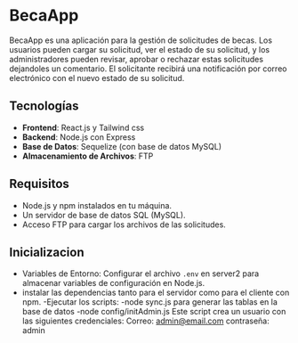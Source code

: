 # BecaApp

BecaApp es una aplicación para la gestión de solicitudes de becas. Los usuarios pueden cargar su solicitud, ver el estado de su solicitud, y los administradores pueden revisar, aprobar o rechazar estas solicitudes dejandoles un comentario. El solicitante recibirá una notificación por correo electrónico con el nuevo estado de su solicitud.

## Tecnologías

- **Frontend**: React.js y Tailwind css
- **Backend**: Node.js con Express
- **Base de Datos**: Sequelize (con base de datos MySQL)
- **Almacenamiento de Archivos**: FTP

## Requisitos

- Node.js y npm instalados en tu máquina.
- Un servidor de base de datos SQL (MySQL).
- Acceso FTP para cargar los archivos de las solicitudes.

## Inicializacion

- Variables de Entorno: Configurar el archivo `.env` en server2 para almacenar variables de configuración en Node.js.
- instalar las dependencias tanto para el servidor como para el cliente con npm.
  -Ejecutar los scripts:
  -node sync.js para generar las tablas en la base de datos
  -node config/initAdmin.js Este script crea un usuario con las siguientes credenciales: Correo: admin@email.com contraseña: admin
